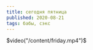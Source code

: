 ```yaml
---
title: сегодня пятница
published: 2020-08-21
tags: бабы, сэкс
---
```

$video("/content/friday.mp4")$
